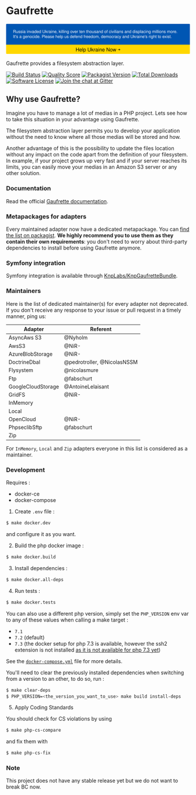 Gaufrette
=========

[![Stand With Ukraine](https://raw.githubusercontent.com/vshymanskyy/StandWithUkraine/main/banner2-direct.svg)](https://stand-with-ukraine.pp.ua)


Gaufrette provides a filesystem abstraction layer.

[![Build Status](https://github.com/KnpLabs/Gaufrette/actions/workflows/ci.yml/badge.svg)](https://github.com/KnpLabs/Gaufrette/actions)
[![Quality Score](https://img.shields.io/scrutinizer/g/KnpLabs/Gaufrette.svg?style=flat-square)](https://scrutinizer-ci.com/g/KnpLabs/Gaufrette)
[![Packagist Version](https://img.shields.io/packagist/v/KnpLabs/Gaufrette.svg?style=flat-square)](https://packagist.org/packages/KnpLabs/Gaufrette)
[![Total Downloads](https://img.shields.io/packagist/dt/KnpLabs/Gaufrette.svg?style=flat-square)](https://packagist.org/packages/KnpLabs/Gaufrette)
[![Software License](https://img.shields.io/badge/license-MIT-brightgreen.svg?style=flat-square)](LICENSE)
[![Join the chat at Gitter](https://img.shields.io/gitter/room/nwjs/nw.js.svg?style=flat-square)](https://gitter.im/KnpLabs/Gaufrette)

Why use Gaufrette?
------------------

Imagine you have to manage a lot of medias in a PHP project. Lets see how to
take this situation in your advantage using Gaufrette.

The filesystem abstraction layer permits you to develop your application without
the need to know where all those medias will be stored and how.

Another advantage of this is the possibility to update the files location
without any impact on the code apart from the definition of your filesystem.
In example, if your project grows up very fast and if your server reaches its
limits, you can easily move your medias in an Amazon S3 server or any other
solution.

### Documentation

Read the official [Gaufrette documentation](http://knplabs.github.io/Gaufrette/).

### Metapackages for adapters

Every maintained adapter now have a dedicated metapackage. You can [find the list on packagist](https://packagist.org/packages/gaufrette/).
**We highly recommend you to use them as they contain their own requirements**: you don't need to worry about third-party dependencies
to install before using Gaufrette anymore.

### Symfony integration

Symfony integration is available through [KnpLabs/KnpGaufretteBundle](https://github.com/KnpLabs/KnpGaufretteBundle).

### Maintainers

Here is the list of dedicated maintainer(s) for every adapter not deprecated. If you don't receive any response to
your issue or pull request in a timely manner, ping us:

| Adapter            | Referent                    |
|--------------------|-----------------------------|
| AsyncAws S3        | @Nyholm                     |
| AwsS3              | @NiR-                       |
| AzureBlobStorage   | @NiR-                       |
| DoctrineDbal       | @pedrotroller, @NicolasNSSM |
| Flysystem          | @nicolasmure                |
| Ftp                | @fabschurt                  |
| GoogleCloudStorage | @AntoineLelaisant           |
| GridFS             | @NiR-                       |
| InMemory           |                             |
| Local              |                             |
| OpenCloud          | @NiR-                       |
| PhpseclibSftp      | @fabschurt                  |
| Zip                |                             |

For `InMemory`, `Local` and `Zip` adapters everyone in this list is considered as a maintainer.

### Development

Requires :
  * docker-ce
  * docker-compose

1) Create `.env` file :
```bash
$ make docker.dev
```
and configure it as you want.

2) Build the php docker image :
```bash
$ make docker.build
```

3) Install dependencies :
```bash
$ make docker.all-deps
```

4) Run tests :
```bash
$ make docker.tests
```

You can also use a different php version, simply set the `PHP_VERSION` env var
to any of these values when calling a make target :
- `7.1`
- `7.2` (default)
- `7.3` (the docker setup for php 7.3 is available, however the ssh2 extension
is not installed [as it is not available for php 7.3 yet](https://serverpilot.io/docs/how-to-install-the-php-ssh2-extension))

See the [`docker-compose.yml`](/docker-compose.yml) file for more details.

You'll need to clear the previously installed dependencies when switching from
a version to an other, to do so, run :
```bash
$ make clear-deps
$ PHP_VERSION=<the_version_you_want_to_use> make build install-deps
```

5) Apply Coding Standards

You should check for CS violations by using
```bash
$ make php-cs-compare
```
and fix them with 
```bash
$ make php-cs-fix
```

### Note

This project does not have any stable release yet but we do not want to break BC now.
